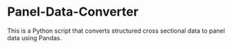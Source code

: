 # Panel-Data-Converter
This is a Python script that converts structured cross sectional data to panel data using Pandas. 
